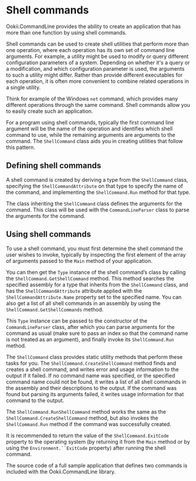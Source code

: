 # Shell commands

Ookii.CommandLine provides the ability to create an application that has more than one function by using shell commands.

Shell commands can be used to create shell utilities that perform more than one operation, where each operation has its own set of command line arguments. For example, a utility might be used to modify or query different configuration parameters of a system. Depending on whether it's a query or a modification, and which configuration parameter is used, the arguments to such a utility might differ. Rather than provide different executables for each operation, it is often more convenient to combine related operations in a single utility.

Think for example of the Windows `net` command, which provides many different operations through the same command. Shell commands allow you to easily create such an application.

For a program using shell commands, typically the first command line argument will be the name of the operation and identifies which shell command to use, while the remaining arguments are arguments to the command. The `ShellCommand` class aids you in creating utilities that follow this pattern.

## Defining shell commands

A shell command is created by deriving a type from the `ShellCommand` class, specifying the `ShellCommandAttribute` on that type to specify the name of the command, and implementing the `ShellCommand.Run` method for that type.

The class inheriting the `ShellCommand` class defines the arguments for the command. This class will be used with the `CommandLineParser` class to parse the arguments for the command.

## Using shell commands

To use a shell command, you must first determine the shell command the user wishes to invoke, typically by inspecting the first element of the array of arguments passed to the `Main` method of your application.

You can then get the `Type` instance of the shell command’s class by calling the `ShellCommand.GetShellCommand` method. This method searches the specified assembly for a type that inherits from the `ShellCommand` class, and has the `ShellCommandAttribute` attribute applied with the `ShellCommandAttribute.Name` property set to the specified name. You can also get a list of all shell commands in an assembly by using the `ShellCommand.GetShellCommands` method.

This `Type` instance can be passed to the constructor of the `CommandLineParser` class, after which you can parse arguments for the command as usual (make sure to pass an index so that the command name is not treated as an argument), and finally invoke its `ShellCommand.Run` method.

The `ShellCommand` class provides static utility methods that perform these tasks for you. The `ShellCommand.CreateShellCommand` method finds and creates a shell command, and writes error and usage information to the output if it failed. If no command name was specified, or the specified command name could not be found, it writes a list of all shell commands in the assembly and their descriptions to the output. If the command was found but parsing its arguments failed, it writes usage information for that command to the output.

The `ShellCommand.RunShellCommand` method works the same as the `ShellCommand.CreateShellCommand` method, but also invokes the `ShellCommand.Run` method if the command was successfully created.

It is recommended to return the value of the `ShellCommand.ExitCode` property to the operating system (by returning it from the `Main` method or by using the `Environment.``ExitCode` property) after running the shell command.

The source code of a full sample application that defines two commands is included with the Ookii.CommandLine library.
